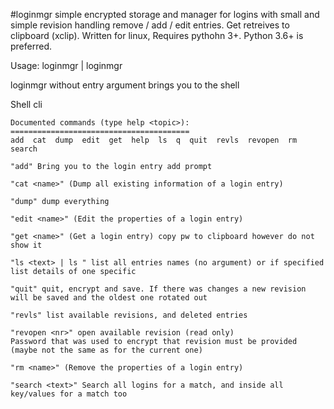 #loginmgr
simple encrypted storage and manager for logins with small and simple revision handling remove / add / edit entries. Get retreives to clipboard (xclip). Written for linux,
Requires pythohn 3+. Python 3.6+ is preferred.

Usage: loginmgr | loginmgr <entry>

loginmgr without entry argument brings you to the shell

Shell cli
```
Documented commands (type help <topic>):
========================================
add  cat  dump  edit  get  help  ls  q  quit  revls  revopen  rm  search

"add" Bring you to the login entry add prompt

"cat <name>" (Dump all existing information of a login entry)

"dump" dump everything

"edit <name>" (Edit the properties of a login entry)

"get <name>" (Get a login entry) copy pw to clipboard however do not show it

"ls <text> | ls " list all entries names (no argument) or if specified list details of one specific

"quit" quit, encrypt and save. If there was changes a new revision will be saved and the oldest one rotated out

"revls" list available revisions, and deleted entries

"revopen <nr>" open available revision (read only)
Password that was used to encrypt that revision must be provided (maybe not the same as for the current one)

"rm <name>" (Remove the properties of a login entry)

"search <text>" Search all logins for a match, and inside all key/values for a match too
```
